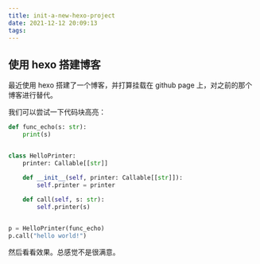 ```yaml
---
title: init-a-new-hexo-project
date: 2021-12-12 20:09:13
tags:
---
```


## 使用 hexo 搭建博客

最近使用 hexo 搭建了一个博客，并打算挂载在 github page 上，对之前的那个博客进行替代。

我们可以尝试一下代码块高亮：

```python
def func_echo(s: str):
    print(s)


class HelloPrinter:
    printer: Callable[[str]]

    def __init__(self, printer: Callable[[str]]):
        self.printer = printer
    
    def call(self, s: str):
        self.printer(s)


p = HelloPrinter(func_echo)
p.call("hello world!")
```

然后看看效果。总感觉不是很满意。